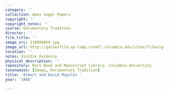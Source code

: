 ```yaml
---
category: ''
collection: Amos Vogel Papers
copyright: ''
copyright_notes: ''
course: Documentary Tradition
director: ''
film_title: ''
image_src: 110094059.jpg
image_url: http://gainesfilm.qa-lamp.ccnmtl.columbia.edu/sites/files/gainesfilm/images/110094059.jpg
location: ''
notes: Visible Evidence
physical_description: ''
repository: Rare Book and Manuscript Library, Columbia University
taxonomies: [Image, Documentary Tradition]
title: 'Albert and David Maysles '
year: '1968'

---
```

